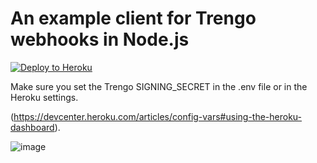# An example client for Trengo webhooks in Node.js

[![Deploy to Heroku](https://www.herokucdn.com/deploy/button.svg)](https://heroku.com/deploy?template=https%3A%2F%2Fgithub.com%2Frleroi%2Ftrengo-webhook-example-node%2Ftree%2Fmain)


Make sure you set the Trengo SIGNING_SECRET in the .env file or in the Heroku settings.

(https://devcenter.heroku.com/articles/config-vars#using-the-heroku-dashboard).


![image](https://user-images.githubusercontent.com/6817390/98108779-d3ad1800-1e9c-11eb-8a5a-b12fd3b91208.png)


